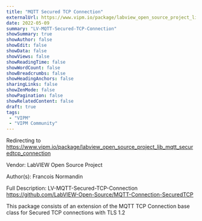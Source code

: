 ```yaml
---
title: "MQTT Secured TCP Connection"
externalUrl: https://www.vipm.io/package/labview_open_source_project_lib_mqtt_securedtcp_connection
date: 2022-05-09
summary: "LV-MQTT-Secured-TCP-Connection"
showSummary: true
showAuthor: false
showEdit: false
showData: false
showViews: false
showReadingTime: false
showWordCount: false
showBreadcrumbs: false
showHeadingAnchors: false
sharingLinks: false
showZenMode: false
showPagination: false
showRelatedContent: false
draft: true
tags:
 - "VIPM"
 - "VIPM Community"
---
```


Redirecting to https://www.vipm.io/package/labview_open_source_project_lib_mqtt_securedtcp_connection

Vendor: LabVIEW Open Source Project

Author(s): Francois Normandin
 
Full Description:
LV-MQTT-Secured-TCP-Connection
https://github.com/LabVIEW-Open-Source/MQTT-Connection-SecuredTCP

This package consists of an extension of the MQTT TCP Connection base class for Secured TCP connections with TLS 1.2